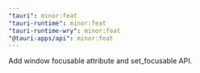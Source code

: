 ```yaml
---
"tauri": minor:feat
"tauri-runtime": minor:feat
"tauri-runtime-wry": minor:feat
"@tauri-apps/api": minor:feat
---
```


Add window focusable attribute and set_focusable API.
